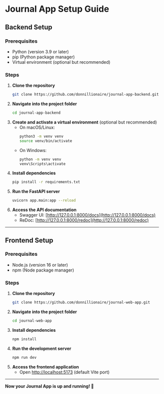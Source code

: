 # Journal App Setup Guide

## Backend Setup

### Prerequisites
- Python (version 3.9 or later)
- pip (Python package manager)
- Virtual environment (optional but recommended)

### Steps
1. **Clone the repository**
   ```bash
   git clone https://github.com/donnillionaire/journal-app-backend.git
   ```
2. **Navigate into the project folder**
   ```bash
   cd journal-app-backend
   ```
3. **Create and activate a virtual environment** (optional but recommended)
   - On macOS/Linux:
     ```bash
     python3 -m venv venv
     source venv/bin/activate
     ```
   - On Windows:
     ```bash
     python -m venv venv
     venv\Scripts\activate
     ```
4. **Install dependencies**
   ```bash
   pip install -r requirements.txt
   ```
5. **Run the FastAPI server**
   ```bash
   uvicorn app.main:app --reload
   ```
6. **Access the API documentation**
   - Swagger UI: [http://127.0.0.1:8000/docs](http://127.0.0.1:8000/docs)
   - ReDoc: [http://127.0.0.1:8000/redoc](http://127.0.0.1:8000/redoc)

---

## Frontend Setup

### Prerequisites
- Node.js (version 16 or later)
- npm (Node package manager)

### Steps
1. **Clone the repository**
   ```bash
   git clone https://github.com/donnillionaire/journal-web-app.git
   ```
2. **Navigate into the project folder**
   ```bash
   cd journal-web-app
   ```
3. **Install dependencies**
   ```bash
   npm install
   ```
4. **Run the development server**
   ```bash
   npm run dev
   ```
5. **Access the frontend application**
   - Open [http://localhost:5173](http://localhost:5173) (default Vite port)

---

**Now your Journal App is up and running! 🚀**

